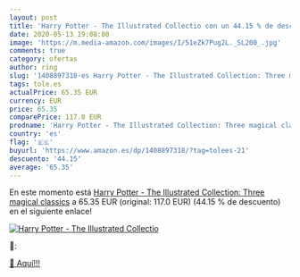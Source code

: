 ```yaml
---
layout: post
title: 'Harry Potter - The Illustrated Collectio con un 44.15 % de descuento'
date: 2020-05-13 19:08:08
image: 'https://m.media-amazon.com/images/I/51eZk7Pug2L._SL200_.jpg'
comments: true
category: ofertas
author: ring
slug: '1408897318-es Harry Potter - The Illustrated Collection: Three magical...'
tags: tole.es
actualPrice: 65.35 EUR
currency: EUR
price: 65.35
comparePrice: 117.0 EUR
prodname: 'Harry Potter - The Illustrated Collection: Three magical classics'
country: 'es'
flag: '🇪🇸'
buyurl: 'https://www.amazon.es/dp/1408897318/?tag=tolees-21'
descuento: '44.15'
average: '65.35'
---
```


En este momento está [Harry Potter - The Illustrated Collection: Three magical classics](https://www.amazon.es/dp/1408897318/?tag=tolees-21) a 65.35 EUR (original: 117.0 EUR) (44.15 %  de descuento) en el siguiente enlace!

[![Harry Potter - The Illustrated Collectio](https://m.media-amazon.com/images/I/51eZk7Pug2L._SL200_.jpg)](https://www.amazon.es/dp/1408897318/?tag=tolees-21)

🔎:


[🛒 Aquí!!!](https://www.amazon.es/dp/1408897318/?tag=tolees-21)
